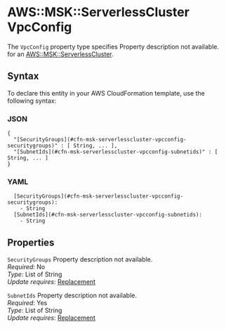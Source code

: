 # AWS::MSK::ServerlessCluster VpcConfig<a name="aws-properties-msk-serverlesscluster-vpcconfig"></a>

<a name="aws-properties-msk-serverlesscluster-vpcconfig-description"></a>The `VpcConfig` property type specifies Property description not available\. for an [AWS::MSK::ServerlessCluster](aws-resource-msk-serverlesscluster.md)\.

## Syntax<a name="aws-properties-msk-serverlesscluster-vpcconfig-syntax"></a>

To declare this entity in your AWS CloudFormation template, use the following syntax:

### JSON<a name="aws-properties-msk-serverlesscluster-vpcconfig-syntax.json"></a>

```
{
  "[SecurityGroups](#cfn-msk-serverlesscluster-vpcconfig-securitygroups)" : [ String, ... ],
  "[SubnetIds](#cfn-msk-serverlesscluster-vpcconfig-subnetids)" : [ String, ... ]
}
```

### YAML<a name="aws-properties-msk-serverlesscluster-vpcconfig-syntax.yaml"></a>

```
  [SecurityGroups](#cfn-msk-serverlesscluster-vpcconfig-securitygroups): 
    - String
  [SubnetIds](#cfn-msk-serverlesscluster-vpcconfig-subnetids): 
    - String
```

## Properties<a name="aws-properties-msk-serverlesscluster-vpcconfig-properties"></a>

`SecurityGroups`  <a name="cfn-msk-serverlesscluster-vpcconfig-securitygroups"></a>
Property description not available\.  
*Required*: No  
*Type*: List of String  
*Update requires*: [Replacement](https://docs.aws.amazon.com/AWSCloudFormation/latest/UserGuide/using-cfn-updating-stacks-update-behaviors.html#update-replacement)

`SubnetIds`  <a name="cfn-msk-serverlesscluster-vpcconfig-subnetids"></a>
Property description not available\.  
*Required*: Yes  
*Type*: List of String  
*Update requires*: [Replacement](https://docs.aws.amazon.com/AWSCloudFormation/latest/UserGuide/using-cfn-updating-stacks-update-behaviors.html#update-replacement)